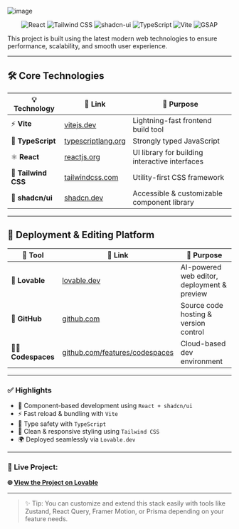 ![image](https://github.com/user-attachments/assets/69a42dbe-ddbc-4f39-9864-0e46d164d4c8)



<p align="center">
  <img src="https://img.shields.io/badge/React-20232A?style=for-the-badge&logo=react&logoColor=61DAFB" alt="React" />
  <img src="https://img.shields.io/badge/Tailwind-0EA5E9?style=for-the-badge&logo=tailwindcss&logoColor=white" alt="Tailwind CSS" />
  <img src="https://img.shields.io/badge/shadcn/ui-111827?style=for-the-badge&logo=vercel&logoColor=white" alt="shadcn-ui" />
  <img src="https://img.shields.io/badge/TypeScript-3178C6?style=for-the-badge&logo=typescript&logoColor=white" alt="TypeScript" />
  <img src="https://img.shields.io/badge/Vite-646CFF?style=for-the-badge&logo=vite&logoColor=white" alt="Vite" />
  <img src="https://img.shields.io/badge/GSAP-88CE02?style=for-the-badge&logo=greensock&logoColor=black" alt="GSAP" />
</p>




This project is built using the latest modern web technologies to ensure performance, scalability, and smooth user experience.

---

## 🛠️ Core Technologies

| 💡 Technology      | 🔗 Link                                       | 🔧 Purpose                                      |
|--------------------|-----------------------------------------------|------------------------------------------------|
| ⚡ **Vite**         | [vitejs.dev](https://vitejs.dev/)             | Lightning-fast frontend build tool             |
| 🧠 **TypeScript**   | [typescriptlang.org](https://www.typescriptlang.org/) | Strongly typed JavaScript                      |
| ⚛ **React**        | [reactjs.org](https://reactjs.org/)           | UI library for building interactive interfaces |
| 🎨 **Tailwind CSS**| [tailwindcss.com](https://tailwindcss.com/)   | Utility-first CSS framework                    |
| 🧱 **shadcn/ui**    | [shadcn.dev](https://ui.shadcn.com/)          | Accessible & customizable component library    |

---

## 🚀 Deployment & Editing Platform

| 🧠 Tool          | 🔗 Link                                   | 🧩 Purpose                                     |
|------------------|-------------------------------------------|-----------------------------------------------|
| 💜 **Lovable**    | [lovable.dev](https://lovable.dev/)       | AI-powered web editor, deployment & preview   |
| 🐙 **GitHub**     | [github.com](https://github.com/)         | Source code hosting & version control         |
| 🧑‍💻 **Codespaces** | [github.com/features/codespaces](https://github.com/features/codespaces) | Cloud-based dev environment                   |

---

### ✅ Highlights

- 🧩 Component-based development using `React + shadcn/ui`
- ⚡ Fast reload & bundling with `Vite`
- 🧠 Type safety with `TypeScript`
- 🎨 Clean & responsive styling using `Tailwind CSS`
- 🌍 Deployed seamlessly via `Lovable.dev`

---

### 🔗 Live Project:
**🌐 [View the Project on Lovable](https://lovable.dev/projects/39f31d91-ddc4-4c8e-86be-0f370c9a17c4)**

---

> ✨ Tip: You can customize and extend this stack easily with tools like Zustand, React Query, Framer Motion, or Prisma depending on your feature needs.

